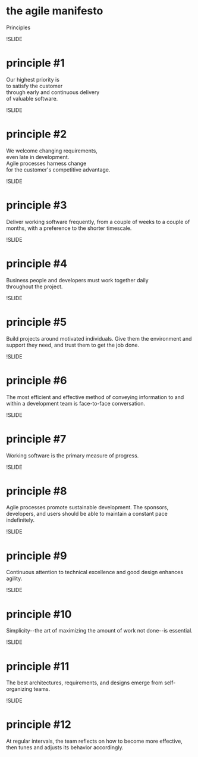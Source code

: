 <!SLIDE title-slide>
# the agile manifesto
Principles

!SLIDE
# principle #1

Our highest priority is  
to satisfy the customer  
through early and continuous delivery  
of valuable software.

!SLIDE
# principle #2

We welcome changing requirements,  
even late in development.  
Agile processes harness change  
for the customer's competitive advantage.

!SLIDE
# principle #3

Deliver working software frequently, from a 
couple of weeks to a couple of months, with a 
preference to the shorter timescale.

!SLIDE
# principle #4

Business people and developers must work 
together daily  
throughout the project.

!SLIDE
# principle #5

Build projects around motivated individuals. 
Give them the environment and support they need, 
and trust them to get the job done.

!SLIDE
# principle #6

The most efficient and effective method of 
conveying information to and within a development 
team is face-to-face conversation.

!SLIDE
# principle #7

Working software is the primary measure of progress.

!SLIDE
# principle #8

Agile processes promote sustainable development. 
The sponsors, developers, and users should be able 
to maintain a constant pace indefinitely.

!SLIDE
# principle #9

Continuous attention to technical excellence 
and good design enhances agility.

!SLIDE
# principle #10

Simplicity--the art of maximizing the amount 
of work not done--is essential.

!SLIDE
# principle #11

The best architectures, requirements, and designs 
emerge from self-organizing teams.

!SLIDE
# principle #12

At regular intervals, the team reflects on how 
to become more effective, then tunes and adjusts 
its behavior accordingly.

